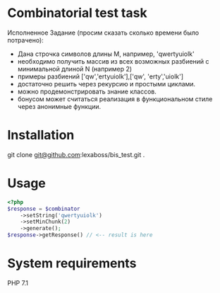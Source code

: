 # Combinatorial test task
Исполненное Задание (просим сказать сколько времени было потрачено):
 * Дана строчка символов длины M, например, 'qwertyuiolk'
 * необходимо получить массив из всех возможных разбиений с минимальной длиной N (например 2)
 * примеры разбиений ['qw','ertyuiolk'],['qw', 'erty','uiolk']
 * достаточно решить через рекурсию и простыми циклами.
 * можно продемонстрировать знание классов.
 * бонусом может считаться реализация в функциональном стиле через анонимные функции.

# Installation
git clone git@github.com:lexaboss/bis_test.git .

# Usage 
```php
<?php
$response = $combinator
	->setString('qwertyuiolk')
	->setMinChunk(2)
	->generate();
$response->getResponse() // <-- result is here
```

# System requirements
PHP 7.1
